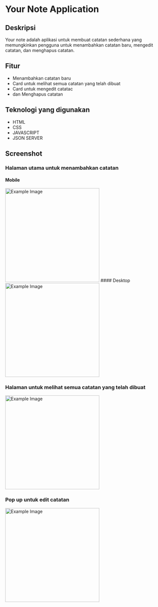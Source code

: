 # Your Note Application

## Deskripsi
Your note adalah aplikasi untuk membuat catatan sederhana yang memungkinkan pengguna untuk menambahkan catatan baru, mengedit catatan, dan menghapus catatan.

## Fitur
- Menambahkan catatan baru
- Card untuk melihat semua catatan yang telah dibuat
- Card untuk mengedit catatac
- dan Menghapus catatan

## Teknologi yang digunakan
- HTML
- CSS
- JAVASCRIPT
- JSON SERVER

## Screenshot
### Halaman utama untuk menambahkan catatan
#### Mobile
<img src="https://github.com/user-attachments/assets/ee661cb0-16c5-40b7-bac0-3166c8f438d1" alt="Example Image" width="300">
#### Desktop
<img src="https://github.com/user-attachments/assets/480aa8f1-ddaa-499e-bea8-710c4b9f4a27" alt="Example Image" width="300">

### Halaman untuk melihat semua catatan yang telah dibuat
<img src="https://github.com/user-attachments/assets/f994e1e3-d6d3-46c9-be76-3d8f5c767cfc" alt="Example Image" width="300">

### Pop up untuk edit catatan
<img src="https://github.com/user-attachments/assets/97049304-9998-47a0-b0bd-2184feb873d2" alt="Example Image" width="300">
